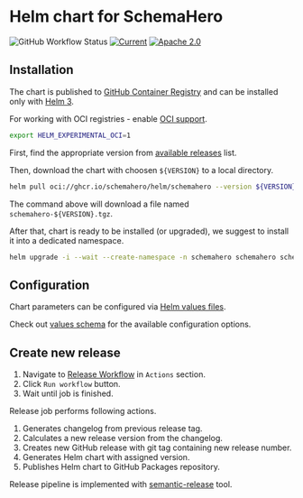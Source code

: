 
# Helm chart for SchemaHero

![GitHub Workflow Status](https://img.shields.io/github/workflow/status/schemahero/schemahero-helm/CI?label=CI%2FCD&style=for-the-badge)
[![Current](https://img.shields.io/github/v/tag/schemahero/schemahero-helm?logo=github&sort=semver&style=for-the-badge&label=current)](https://github.com/schemahero/schemahero-helm/releases/latest)
[![Apache 2.0](https://img.shields.io/github/license/schemahero/schemahero-helm?style=for-the-badge)](https://opensource.org/licenses/Apache-2.0)

## Installation

The chart is published to
[GitHub Container Registry](https://docs.github.com/en/packages/working-with-a-github-packages-registry/working-with-the-container-registry)
and can be installed only with [Helm 3](https://helm.sh/docs).

For working with OCI registries - enable [OCI support](https://helm.sh/docs/topics/registries/#enabling-oci-support).

```sh
export HELM_EXPERIMENTAL_OCI=1
```

First, find the appropriate version from
[available releases](https://github.com/schemahero/schemahero-helm/releases) list.

Then, download the chart with choosen `${VERSION}` to a local directory.

```sh
helm pull oci://ghcr.io/schemahero/helm/schemahero --version ${VERSION}
```

The command above will download a file named `schemahero-${VERSION}.tgz`.

After that, chart is ready to be installed (or upgraded),
we suggest to install it into a dedicated namespace.

```sh
helm upgrade -i --wait --create-namespace -n schemahero schemahero schemahero-${VERSION}.tgz
```

## Configuration

Chart parameters can be configured via [Helm values files](https://helm.sh/docs/chart_template_guide/values_files/).

Check out
[values schema](https://artifacthub.io/)
for the available configuration options.

## Create new release

1. Navigate to [Release Workflow](https://github.com/schemahero/schemahero-helm/actions/workflows/release.yaml)
in `Actions` section.
1. Click `Run workflow` button.
1. Wait until job is finished.

Release job performs following actions.

1. Generates changelog from previous release tag.
1. Calculates a new release version from the changelog.
1. Creates new GitHub release with git tag containing new release number.
1. Generates Helm chart with assigned version.
1. Publishes Helm chart to GitHub Packages repository.

Release pipeline is implemented with
[semantic-release](https://github.com/semantic-release/semantic-release) tool.

